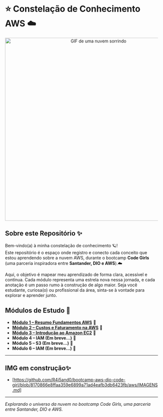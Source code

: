 # ⭐ Constelação de Conhecimento AWS ☁️

<p align="center">
  <img src="https://media.giphy.com/media/l378b9LcC3cclsY2A/giphy.gif" alt="GIF de uma nuvem sorrindo" width="600"/>
</p>

## Sobre este Repositório ✨

Bem-vindo(a) à minha constelação de conhecimento 🪐!  
Este repositório é o espaço onde registro e conecto cada conceito que estou aprendendo sobre a nuvem AWS, durante o bootcamp **Code Girls** (uma parceria inspiradora entre **Santander, DIO e AWS**).☁️

Aqui, o objetivo é mapear meu aprendizado de forma clara, acessível e contínua. Cada módulo representa uma estrela nova nessa jornada, e cada anotação é um passo rumo à construção de algo maior. Seja você estudante, curiosa(o) ou profissional da área, sinta-se à vontade para explorar e aprender junto.

## Módulos de Estudo 🌌

- [**Módulo 1 – Resumo Fundamentos AWS**](https://github.com/R4i5and0/bootcamp-aws-dio-code-girl/blob/main/aws/M%C3%B3dulo%201%20-%20Resumo%20Fundamentos%20AWS.md) 🌟 
- [**Módulo 2 – Custos e Faturamento na AWS**](https://github.com/R4i5and0/bootcamp-aws-dio-code-girl/blob/main/aws/M%C3%B3dulo%202%20-%20Custos%20e%20Faturamento.md) 🌙
- [**Módulo 3 – Introdução ao Amazon EC2**](https://github.com/R4i5and0/bootcamp-aws-dio-code-girl/blob/55580e61184554b6147eb2e1567c424d7052d3c5/aws/M%C3%B3dulo%203%20-%20Introdu%C3%A7%C3%A3o%20ao%20Amazon%20EC2.md) 🌟  
- **Módulo 4 – IAM (Em breve...)** 🌙
- **Módulo 5 – S3 (Em breve...)** 🌟
- **Módulo 6 – IAM (Em breve...)** 🌙
---

## IMG em construção✨

- [https://github.com/R4i5and0/bootcamp-aws-dio-code-girl/blob/8170866e8ffaa359e6899a71ad4eafb3db6423fb/aws/IMAGENS.md]

---

*Explorando o universo da nuvem no bootcamp Code Girls, uma parceria entre Santander, DIO e AWS.*
